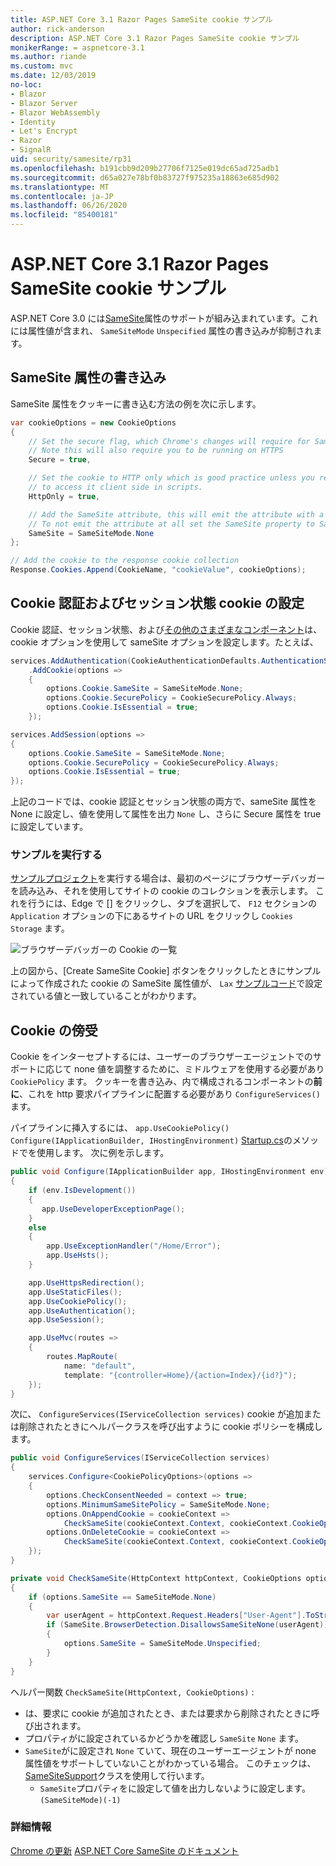 ```yaml
---
title: ASP.NET Core 3.1 Razor Pages SameSite cookie サンプル
author: rick-anderson
description: ASP.NET Core 3.1 Razor Pages SameSite cookie サンプル
monikerRange: = aspnetcore-3.1
ms.author: riande
ms.custom: mvc
ms.date: 12/03/2019
no-loc:
- Blazor
- Blazor Server
- Blazor WebAssembly
- Identity
- Let's Encrypt
- Razor
- SignalR
uid: security/samesite/rp31
ms.openlocfilehash: b191cbb9d209b27706f7125e019dc65ad725adb1
ms.sourcegitcommit: d65a027e78bf0b83727f975235a18863e685d902
ms.translationtype: MT
ms.contentlocale: ja-JP
ms.lasthandoff: 06/26/2020
ms.locfileid: "85400181"
---
```

# <a name="aspnet-core-31-razor-pages-samesite-cookie-sample"></a>ASP.NET Core 3.1 Razor Pages SameSite cookie サンプル

ASP.NET Core 3.0 には[SameSite](https://www.owasp.org/index.php/SameSite)属性のサポートが組み込まれています。これには属性値が含まれ、 `SameSiteMode` `Unspecified` 属性の書き込みが抑制されます。

## <a name="writing-the-samesite-attribute"></a><a name="sampleCode"></a>SameSite 属性の書き込み

SameSite 属性をクッキーに書き込む方法の例を次に示します。

```c#
var cookieOptions = new CookieOptions
{
    // Set the secure flag, which Chrome's changes will require for SameSite none.
    // Note this will also require you to be running on HTTPS
    Secure = true,

    // Set the cookie to HTTP only which is good practice unless you really do need
    // to access it client side in scripts.
    HttpOnly = true,

    // Add the SameSite attribute, this will emit the attribute with a value of none.
    // To not emit the attribute at all set the SameSite property to SameSiteMode.Unspecified.
    SameSite = SameSiteMode.None
};

// Add the cookie to the response cookie collection
Response.Cookies.Append(CookieName, "cookieValue", cookieOptions);
```

## <a name="setting-cookie-authentication-and-session-state-cookies"></a>Cookie 認証およびセッション状態 cookie の設定

Cookie 認証、セッション状態、および[その他のさまざまなコンポーネント](https://docs.microsoft.com/aspnet/core/security/samesite?view=aspnetcore-3.0)は、cookie オプションを使用して sameSite オプションを設定します。たとえば、

```c#
services.AddAuthentication(CookieAuthenticationDefaults.AuthenticationScheme)
    .AddCookie(options =>
    {
        options.Cookie.SameSite = SameSiteMode.None;
        options.Cookie.SecurePolicy = CookieSecurePolicy.Always;
        options.Cookie.IsEssential = true;
    });

services.AddSession(options =>
{
    options.Cookie.SameSite = SameSiteMode.None;
    options.Cookie.SecurePolicy = CookieSecurePolicy.Always;
    options.Cookie.IsEssential = true;
});
```

上記のコードでは、cookie 認証とセッション状態の両方で、sameSite 属性を None に設定し、値を使用して属性を出力 `None` し、さらに Secure 属性を true に設定しています。

### <a name="run-the-sample"></a>サンプルを実行する

[サンプルプロジェクト](https://github.com/blowdart/AspNetSameSiteSamples/tree/master/AspNetCore31RazorPages)を実行する場合は、最初のページにブラウザーデバッガーを読み込み、それを使用してサイトの cookie のコレクションを表示します。 これを行うには、Edge で [] をクリックし、タブを選択して、 `F12` セクションの `Application` オプションの下にあるサイトの URL をクリックし `Cookies` `Storage` ます。

![ブラウザーデバッガーの Cookie の一覧](BrowserDebugger.png)

上の図から、[Create SameSite Cookie] ボタンをクリックしたときにサンプルによって作成された cookie の SameSite 属性値が、 `Lax` [サンプルコード](#sampleCode)で設定されている値と一致していることがわかります。

## <a name="intercepting-cookies"></a><a name="interception"></a>Cookie の傍受

Cookie をインターセプトするには、ユーザーのブラウザーエージェントでのサポートに応じて none 値を調整するために、ミドルウェアを使用する必要があり `CookiePolicy` ます。 クッキーを書き込み、内で構成されるコンポーネントの**前に**、これを http 要求パイプラインに配置する必要があり `ConfigureServices()` ます。

パイプラインに挿入するには、 `app.UseCookiePolicy()` `Configure(IApplicationBuilder, IHostingEnvironment)` [Startup.cs](https://github.com/blowdart/AspNetSameSiteSamples/blob/master/AspNetCore21MVC/Startup.cs)のメソッドでを使用します。 次に例を示します。

```c#
public void Configure(IApplicationBuilder app, IHostingEnvironment env)
{
    if (env.IsDevelopment())
    {
       app.UseDeveloperExceptionPage();
    }
    else
    {
        app.UseExceptionHandler("/Home/Error");
        app.UseHsts();
    }

    app.UseHttpsRedirection();
    app.UseStaticFiles();
    app.UseCookiePolicy();
    app.UseAuthentication();
    app.UseSession();

    app.UseMvc(routes =>
    {
        routes.MapRoute(
            name: "default",
            template: "{controller=Home}/{action=Index}/{id?}");
    });
}
```

次に、 `ConfigureServices(IServiceCollection services)` cookie が追加または削除されたときにヘルパークラスを呼び出すように cookie ポリシーを構成します。

```c#
public void ConfigureServices(IServiceCollection services)
{
    services.Configure<CookiePolicyOptions>(options =>
    {
        options.CheckConsentNeeded = context => true;
        options.MinimumSameSitePolicy = SameSiteMode.None;
        options.OnAppendCookie = cookieContext =>
            CheckSameSite(cookieContext.Context, cookieContext.CookieOptions);
        options.OnDeleteCookie = cookieContext =>
            CheckSameSite(cookieContext.Context, cookieContext.CookieOptions);
    });
}

private void CheckSameSite(HttpContext httpContext, CookieOptions options)
{
    if (options.SameSite == SameSiteMode.None)
    {
        var userAgent = httpContext.Request.Headers["User-Agent"].ToString();
        if (SameSite.BrowserDetection.DisallowsSameSiteNone(userAgent))
        {
            options.SameSite = SameSiteMode.Unspecified;
        }
    }
}
```

ヘルパー関数 `CheckSameSite(HttpContext, CookieOptions)` :

* は、要求に cookie が追加されたとき、または要求から削除されたときに呼び出されます。
* プロパティがに設定されているかどうかを確認し `SameSite` `None` ます。
* `SameSite`がに設定され `None` ていて、現在のユーザーエージェントが none 属性値をサポートしていないことがわかっている場合。 このチェックは、 [SameSiteSupport](https://github.com/dotnet/AspNetCore.Docs/tree/master/aspnetcore/security/samesite/sample/snippets/SameSiteSupport.cs)クラスを使用して行います。
  * `SameSite`プロパティをに設定して値を出力しないように設定します。`(SameSiteMode)(-1)`

### <a name="more-information"></a>詳細情報
 
[Chrome の更新](https://www.chromium.org/updates/same-site) 
[ASP.NET Core SameSite のドキュメント](xref:security/samesite)